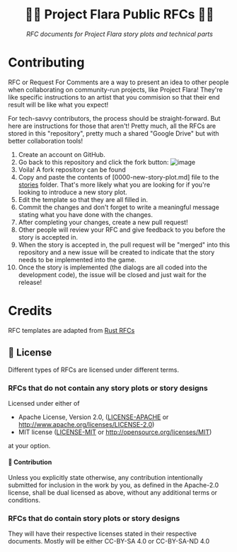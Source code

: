 <div align="center">

# 🌷🌷 Project Flara Public RFCs 🌸🌸
*RFC documents for Project Flara story plots and technical parts*

</div>

# Contributing
RFC or Request For Comments are a way to present an idea to other people when collaborating on community-run projects, like Project Flara! 
They're like specific instructions to an artist that you commision so that their end result will be like what you expect!

For tech-savvy contributors, the process should be straight-forward. But here are instructions for those that aren't!
Pretty much, all the RFCs are stored in this "repository", pretty much a shared "Google Drive" but with better collaboration tools!

1. Create an account on GitHub.
2. Go back to this repository and click the fork button:
![image](https://user-images.githubusercontent.com/66000635/207864963-e5efe298-e5d9-45c1-aa19-645b2779e356.png)
3. Voila! A fork repository can be found 
4. Copy and paste the contents of [0000-new-story-plot.md] file to the [stories](stories) folder. That's more likely what you are looking for if you're looking to introduce a new story plot.
5. Edit the template so that they are all filled in.
6. Commit the changes and don't forget to write a meaningful message stating what you have done with the changes.
7. After completing your changes, create a new pull request!
8. Other people will review your RFC and give feedback to you before the story is accepted in.
9. When the story is accepted in, the pull request will be "merged" into this repository and a new issue will be created to indicate that the story needs to be implemented into the game.
10. Once the story is implemented (the dialogs are all coded into the development code), the issue will be closed and just wait for the release!

# Credits
RFC templates are adapted from [Rust RFCs](https://github.com/rust-lang/rfcs/blob/master/0000-template.md)


## 📜 License
Different types of RFCs are licensed under different terms.
### RFCs that do not contain any story plots or story designs
Licensed under either of

 * Apache License, Version 2.0, ([LICENSE-APACHE](LICENSE-APACHE) or http://www.apache.org/licenses/LICENSE-2.0)
 * MIT license ([LICENSE-MIT](LICENSE-MIT) or http://opensource.org/licenses/MIT)

at your option.

#### 💁 Contribution

Unless you explicitly state otherwise, any contribution intentionally submitted
for inclusion in the work by you, as defined in the Apache-2.0 license, shall be dual licensed as above, without any
additional terms or conditions.

### RFCs that do contain story plots or story designs
They will have their respective licenses stated in their respective documents. Mostly will be either CC-BY-SA 4.0 or CC-BY-SA-ND 4.0
